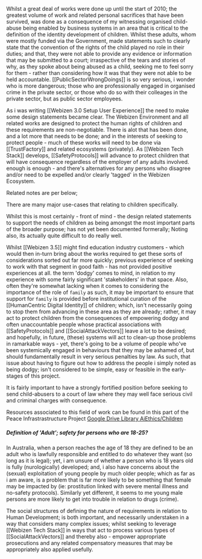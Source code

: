 
Whilst a great deal of works were done up until the start of 2010;  the greatest volume of work and related personal sacrifices that have been survived, was done as a consequence of my witnessing organised child-abuse being enabled by business systems in an area that is critical to the definition of the identity development of children.  Whilst these adults, whom were mostly funded via the Government, made statements such to clearly state that the convention of the rights of the child played no role in their duties; and that, they were not able to provide any evidence or information that may be submitted to a court; irraspective of the tears and stories of why, as they spoke about being abused as a child, seeking me to feel sorry for them - rather than considering how it was that they were not able to be held accountable.  [[PublicSectorWrongDoings]] is so very serious, i wonder who is more dangerous; those who are professionally engaged in organised crime in the private sector, or those who do so with their colleages in the private sector, but as public sector employees.

As i was writing [[Webizen 3.0 Setup User Experience]] the need to make some design statements became clear.  The Webizen Environment and all related works are designed to protect the human rights of children and these requirements are non-negotiable.  There is alot that has been done, and a lot more that needs to be done; and in the interests of seeking to protect people - much of these works will need to be done via [[TrustFactory]] and related ecosystems (privately).  As  [[Webizen Tech Stack]] develops, [[SafetyProtocols]] will advance to protect children that will have consequence regardless of the employer of any adults involved.  enough is enough - and there's alternatives for any persons who disagree and/or need to be expelled and/or clearly 'tagged' in the Webizen Ecosystem. 

Related notes are per below;

There are many major use-cases that relating to children specifically.  

Whilst this is most certainly - front of mind - the design related statements to support the needs of children as being amongst the most important parts of the broader purpose; has not yet been documented formerally; Noting also, its actually quite difficult to do really well.  

Whilst [[Webizen 3.5]] might find education industry customers - which would then in-turn bring about the works required to get these sorts of considerations sorted out far more quickly; previous experience of seeking to work with that segment in good faith - has not provided positive experiences at all.  the term 'dodgy' comes to mind, in relation to my experience with some fairly significant 'stakeholders' in that space.  Also, often they're somewhat lacking when it comes to considering the importance of the role of `family` as such, it may be important to ensure that support for `family` is provided before institutional curation of the [[HumanCentric Digital Identity]] of children; which, isn't necessarily going to stop them from advancing in these area as they are already; rather, it may act to protect children from the consequences of empowering dodgy and often unaccountable people whose practical associations with [[SafetyProtocols]] and [[SocialAttackVectors]] leave a lot to be desired; and hopefully, in future, (these) systems will act to clean-up those problems in ramarkable ways - yet, there's going to be a volume of people who've been systemically engaged in behaviours that they may be ashamed of, but should fundamentally result in very serious penalties by law.  As such, that issue about having to figure out how to address the people i simply noted as being dodgy; isn't considered to be simple, easy or feasible in the early-stages of this project. 

It is fairly important to have a strongly fortified position before seeking to send child-abusers to a court of law where they may well face serious civil and criminal charges with consequence.

Resources associated to this field of work can be found in this part of the Peace Infrastrastructure Project [Google Drive Library AiEthics/Children](https://drive.google.com/drive/folders/1v-FYk4D8RfFeiX0vqMqXXIAsBPX-XFfk)

##### Definition of 'Adult'; safety for persons who are 18-25?

In Australia, when a person reaches the age of 18 they are defined to be an adult who is lawfully responsible and entitled to do whatever they want (so long as it is legal); yet, i am unsure of whether a person who is 18 years old is fully (nurologically) developed; and, i also have concerns about the (sexual) exploitation of young people by much older people; which as far as i am aware, is a problem that is far more likely to be something that female may be impacted by (ie: prostitution linked with severe mental illness and no-safety protocols).  Similarly yet different, it seems to me young male persons are more likely to get into trouble in relation to drugs (crime).

The social structures of defining the nature of requirements in relation to Human Development; is both important, and necessarily understaken in a way that considers many complex issues; whilst seeking to leverage [[Webizen Tech Stack]] in ways that act to process various types of [[SocialAttackVectors]] and thereby also - empower appropriate prosecutions and any related compensatory measures that may be appropriately also applied usefully.